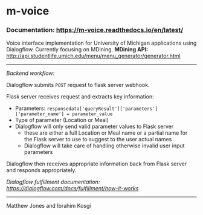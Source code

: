 # m-voice
### Documentation: https://m-voice.readthedocs.io/en/latest/
Voice interface implementation for University of Michigan applications using Dialogflow. Currently focusing on MDining.
**MDining API:** http://api.studentlife.umich.edu/menu/menu_generator/generator.html



---
*Backend workflow:* 

Dialogflow submits `POST` request to flask server webhook.

Flask server receives request and extracts key information:
* Parameters: `responsedata['queryResult']['parameters']['parameter_name'] = parameter_value`
* Type of parameter (Location or Meal)
* Dialogflow will only send valid parameter values to Flask server 
    * these are either a full Location or Meal name or a partial name for the Flask server to use to suggest to the user actual names
    * Dialogflow will take care of handling otherwise invalid user input parameters

Dialogflow then receives appropriate information back from Flask server and responds appropriately.


*Dialogflow fulfillment documentation: https://dialogflow.com/docs/fulfillment/how-it-works*

---
Matthew Jones and Ibrahim Kosgi
